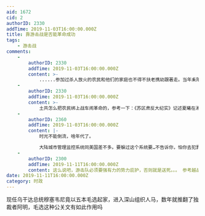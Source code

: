 ```yaml
---
aid: 1672
cid: 2
authorID: 2330
addTime: 2019-11-03T16:00:00.000Z
title: 靠游击战是否能革命成功
tags:
    - 游击战
comments:
    -
        authorID: 2330
        addTime: 2019-11-03T16:00:00.000Z
        content: >-
            ......参加过杀人放火的农民和他们的家庭也不得不扶老携幼跟著走。当年耒阳的农军王紫峰回忆道：“我当过赤卫队长，镇压过反革命……只有坚决干到底，没有别的出路，所以我自己动手把自己的房子烧了”，跟朱德走了。
    -
        authorID: 2330
        addTime: 2019-11-03T16:00:00.000Z
        content: >-
            土共怎么把农民绑上战车闹革命的，参考一下：《苏区肃反大纪实》记述夏曦在湘鄂西苏区第四次肃反将一批红军开除军籍，但这些红军苦苦哀求要不赶他们走，因为他们是“打土豪，分田地参加革命的贫苦农民，有家不能归，不跟共产党走只有死路一条。”
    -
        authorID: 2360
        addTime: 2019-11-03T16:00:00.000Z
        content: |-
            时光不能倒流，啥年代了。

            大陆城市管理监控系统同美国差不多。要躲过这个系统要…不告诉你，怕你去犯罪。
    -
        authorID: 2300
        addTime: 2019-11-11T16:00:00.000Z
        content: 这么说吧，游击队必须要强有力的势力庇护，否则就是送死。。。 参考越战中的越共游击队及阿富汗战争中的塔利班游击队。
date: 2019-11-11T16:00:00.000Z
category: 时政
---
```


现任乌干达总统穆塞韦尼竟以五本毛选起家，进入深山组织人马，数年就推翻了独裁者阿明，毛选这种公关文有如此作用吗

